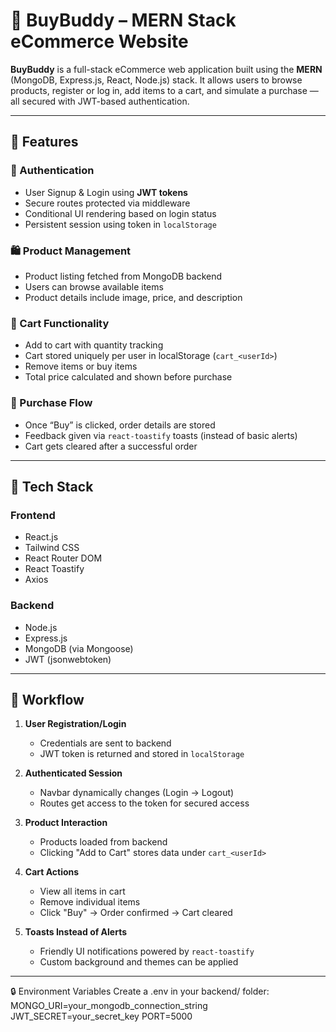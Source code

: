 # 🛒 BuyBuddy – MERN Stack eCommerce Website

**BuyBuddy** is a full-stack eCommerce web application built using the **MERN** (MongoDB, Express.js, React, Node.js) stack. It allows users to browse products, register or log in, add items to a cart, and simulate a purchase — all secured with JWT-based authentication.

---

## 🚀 Features

### 👤 Authentication
- User Signup & Login using **JWT tokens**
- Secure routes protected via middleware
- Conditional UI rendering based on login status
- Persistent session using token in `localStorage`

### 🛍️ Product Management
- Product listing fetched from MongoDB backend
- Users can browse available items
- Product details include image, price, and description

### 🛒 Cart Functionality
- Add to cart with quantity tracking
- Cart stored uniquely per user in localStorage (`cart_<userId>`)
- Remove items or buy items
- Total price calculated and shown before purchase

### 💸 Purchase Flow
- Once “Buy” is clicked, order details are stored
- Feedback given via `react-toastify` toasts (instead of basic alerts)
- Cart gets cleared after a successful order

---

## 🔐 Tech Stack

### Frontend
- React.js
- Tailwind CSS
- React Router DOM
- React Toastify
- Axios

### Backend
- Node.js
- Express.js
- MongoDB (via Mongoose)
- JWT (jsonwebtoken)

---


## 🔄 Workflow

1. **User Registration/Login**
   - Credentials are sent to backend
   - JWT token is returned and stored in `localStorage`

2. **Authenticated Session**
   - Navbar dynamically changes (Login → Logout)
   - Routes get access to the token for secured access

3. **Product Interaction**
   - Products loaded from backend
   - Clicking "Add to Cart" stores data under `cart_<userId>`

4. **Cart Actions**
   - View all items in cart
   - Remove individual items
   - Click "Buy" → Order confirmed → Cart cleared

5. **Toasts Instead of Alerts**
   - Friendly UI notifications powered by `react-toastify`
   - Custom background and themes can be applied

---
🔒 Environment Variables
Create a .env in your backend/ folder:
MONGO_URI=your_mongodb_connection_string
JWT_SECRET=your_secret_key
PORT=5000
